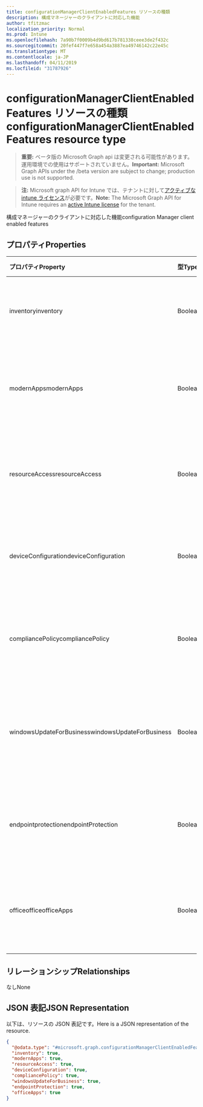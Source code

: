 ```yaml
---
title: configurationManagerClientEnabledFeatures リソースの種類
description: 構成マネージャーのクライアントに対応した機能
author: tfitzmac
localization_priority: Normal
ms.prod: Intune
ms.openlocfilehash: 7a90b7f0009b4d9bd617b781338ceee3de2f432c
ms.sourcegitcommit: 20fef447f7e658a454a3887ea49746142c22e45c
ms.translationtype: MT
ms.contentlocale: ja-JP
ms.lasthandoff: 04/11/2019
ms.locfileid: "31787926"
---
```

# <a name="configurationmanagerclientenabledfeatures-resource-type"></a><span data-ttu-id="25405-103">configurationManagerClientEnabledFeatures リソースの種類</span><span class="sxs-lookup"><span data-stu-id="25405-103">configurationManagerClientEnabledFeatures resource type</span></span>

> <span data-ttu-id="25405-104">**重要:** ベータ版の Microsoft Graph api は変更される可能性があります。運用環境での使用はサポートされていません。</span><span class="sxs-lookup"><span data-stu-id="25405-104">**Important:** Microsoft Graph APIs under the /beta version are subject to change; production use is not supported.</span></span>

> <span data-ttu-id="25405-105">**注:** Microsoft graph API for Intune では、テナントに対して[アクティブな intune ライセンス](https://go.microsoft.com/fwlink/?linkid=839381)が必要です。</span><span class="sxs-lookup"><span data-stu-id="25405-105">**Note:** The Microsoft Graph API for Intune requires an [active Intune license](https://go.microsoft.com/fwlink/?linkid=839381) for the tenant.</span></span>

<span data-ttu-id="25405-106">構成マネージャーのクライアントに対応した機能</span><span class="sxs-lookup"><span data-stu-id="25405-106">configuration Manager client enabled features</span></span>

## <a name="properties"></a><span data-ttu-id="25405-107">プロパティ</span><span class="sxs-lookup"><span data-stu-id="25405-107">Properties</span></span>
|<span data-ttu-id="25405-108">プロパティ</span><span class="sxs-lookup"><span data-stu-id="25405-108">Property</span></span>|<span data-ttu-id="25405-109">型</span><span class="sxs-lookup"><span data-stu-id="25405-109">Type</span></span>|<span data-ttu-id="25405-110">説明</span><span class="sxs-lookup"><span data-stu-id="25405-110">Description</span></span>|
|:---|:---|:---|
|<span data-ttu-id="25405-111">inventory</span><span class="sxs-lookup"><span data-stu-id="25405-111">inventory</span></span>|<span data-ttu-id="25405-112">Boolean</span><span class="sxs-lookup"><span data-stu-id="25405-112">Boolean</span></span>|<span data-ttu-id="25405-113">在庫が Intune によって管理されているかどうか</span><span class="sxs-lookup"><span data-stu-id="25405-113">Whether inventory is managed by Intune</span></span>|
|<span data-ttu-id="25405-114">modernApps</span><span class="sxs-lookup"><span data-stu-id="25405-114">modernApps</span></span>|<span data-ttu-id="25405-115">Boolean</span><span class="sxs-lookup"><span data-stu-id="25405-115">Boolean</span></span>|<span data-ttu-id="25405-116">モダン アプリケーションが Intune によって管理されているかどうか</span><span class="sxs-lookup"><span data-stu-id="25405-116">Whether modern application is managed by Intune</span></span>|
|<span data-ttu-id="25405-117">resourceAccess</span><span class="sxs-lookup"><span data-stu-id="25405-117">resourceAccess</span></span>|<span data-ttu-id="25405-118">Boolean</span><span class="sxs-lookup"><span data-stu-id="25405-118">Boolean</span></span>|<span data-ttu-id="25405-119">リソース アクセスが Intune によって管理されているかどうか</span><span class="sxs-lookup"><span data-stu-id="25405-119">Whether resource access is managed by Intune</span></span>|
|<span data-ttu-id="25405-120">deviceConfiguration</span><span class="sxs-lookup"><span data-stu-id="25405-120">deviceConfiguration</span></span>|<span data-ttu-id="25405-121">Boolean</span><span class="sxs-lookup"><span data-stu-id="25405-121">Boolean</span></span>|<span data-ttu-id="25405-122">デバイス構成が Intune によって管理されているかどうか</span><span class="sxs-lookup"><span data-stu-id="25405-122">Whether device configuration is managed by Intune</span></span>|
|<span data-ttu-id="25405-123">compliancePolicy</span><span class="sxs-lookup"><span data-stu-id="25405-123">compliancePolicy</span></span>|<span data-ttu-id="25405-124">Boolean</span><span class="sxs-lookup"><span data-stu-id="25405-124">Boolean</span></span>|<span data-ttu-id="25405-125">コンプライアンス ポリシーが Intune によって管理されているかどうか</span><span class="sxs-lookup"><span data-stu-id="25405-125">Whether compliance policy is managed by Intune</span></span>|
|<span data-ttu-id="25405-126">windowsUpdateForBusiness</span><span class="sxs-lookup"><span data-stu-id="25405-126">windowsUpdateForBusiness</span></span>|<span data-ttu-id="25405-127">Boolean</span><span class="sxs-lookup"><span data-stu-id="25405-127">Boolean</span></span>|<span data-ttu-id="25405-128">Windows Update for Business が Intune によって管理されているかどうか</span><span class="sxs-lookup"><span data-stu-id="25405-128">Whether Windows Update for Business is managed by Intune</span></span>|
|<span data-ttu-id="25405-129">endpointprotection</span><span class="sxs-lookup"><span data-stu-id="25405-129">endpointProtection</span></span>|<span data-ttu-id="25405-130">Boolean</span><span class="sxs-lookup"><span data-stu-id="25405-130">Boolean</span></span>|<span data-ttu-id="25405-131">エンドポイント保護が Intune によって管理されているかどうか</span><span class="sxs-lookup"><span data-stu-id="25405-131">Whether Endpoint Protection is managed by Intune</span></span>|
|<span data-ttu-id="25405-132">officeoffice</span><span class="sxs-lookup"><span data-stu-id="25405-132">officeApps</span></span>|<span data-ttu-id="25405-133">Boolean</span><span class="sxs-lookup"><span data-stu-id="25405-133">Boolean</span></span>|<span data-ttu-id="25405-134">Office アプリケーションが Intune によって管理されているかどうか</span><span class="sxs-lookup"><span data-stu-id="25405-134">Whether Office application is managed by Intune</span></span>|

## <a name="relationships"></a><span data-ttu-id="25405-135">リレーションシップ</span><span class="sxs-lookup"><span data-stu-id="25405-135">Relationships</span></span>
<span data-ttu-id="25405-136">なし</span><span class="sxs-lookup"><span data-stu-id="25405-136">None</span></span>

## <a name="json-representation"></a><span data-ttu-id="25405-137">JSON 表記</span><span class="sxs-lookup"><span data-stu-id="25405-137">JSON Representation</span></span>
<span data-ttu-id="25405-138">以下は、リソースの JSON 表記です。</span><span class="sxs-lookup"><span data-stu-id="25405-138">Here is a JSON representation of the resource.</span></span>
<!-- {
  "blockType": "resource",
  "@odata.type": "microsoft.graph.configurationManagerClientEnabledFeatures"
}
-->
``` json
{
  "@odata.type": "#microsoft.graph.configurationManagerClientEnabledFeatures",
  "inventory": true,
  "modernApps": true,
  "resourceAccess": true,
  "deviceConfiguration": true,
  "compliancePolicy": true,
  "windowsUpdateForBusiness": true,
  "endpointProtection": true,
  "officeApps": true
}
```





